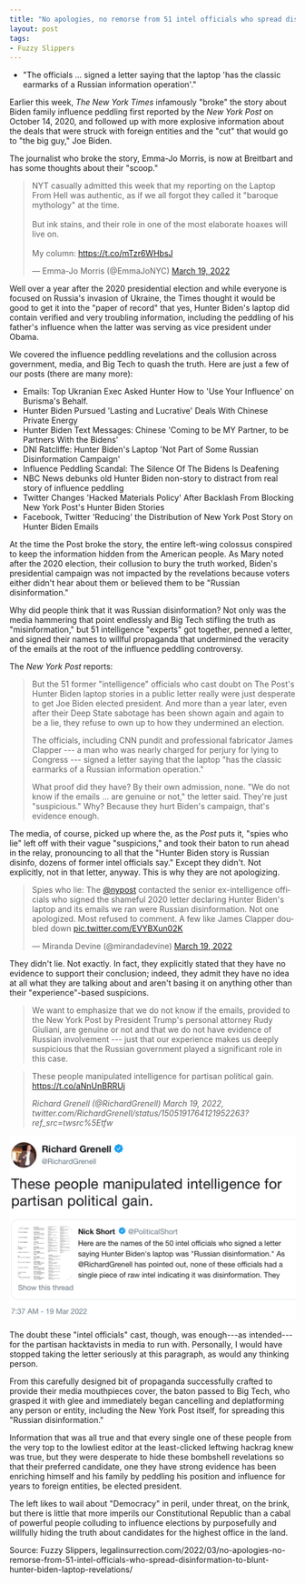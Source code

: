 ```yaml
---
title: "No apologies, no remorse from 51 intel officials who spread disinformation to blunt Hunter Biden laptop revelations"
layout: post
tags:
- Fuzzy Slippers
---
```


- "The officials ... signed a letter saying that the laptop 'has the classic earmarks of a Russian information operation'."

Earlier this week, *The New York Times* infamously "broke" the story about Biden family influence peddling first reported by the *New York Post* on October 14, 2020, and followed up with more explosive information about the deals that were struck with foreign entities and the "cut" that would go to "the big guy," Joe Biden.

The journalist who broke the story, Emma-Jo Morris, is now at Breitbart and has some thoughts about their "scoop."

<blockquote class="twitter-tweet"><p lang="en" dir="ltr">NYT casually admitted this week that my reporting on the Laptop From Hell was authentic, as if we all forgot they called it "baroque mythology" at the time. <br><br>But ink stains, and their role in one of the most elaborate hoaxes will live on. <br><br>My column: <a href="https://t.co/mTzr6WHbsJ">https://t.co/mTzr6WHbsJ</a></p>&mdash; Emma-Jo Morris (@EmmaJoNYC) <a href="https://twitter.com/EmmaJoNYC/status/1505171391632621568?ref_src=twsrc%5Etfw">March 19, 2022</a></blockquote>

Well over a year after the 2020 presidential election and while everyone is focused on Russia's invasion of Ukraine, the Times thought it would be good to get it into the "paper of record" that yes, Hunter Biden's laptop did contain verified and very troubling information, including the peddling of his father's influence when the latter was serving as vice president under Obama.

We covered the influence peddling revelations and the collusion across government, media, and Big Tech to quash the truth. Here are just a few of our posts (there are many more):

- Emails: Top Ukranian Exec Asked Hunter How to 'Use Your Influence' on Burisma's Behalf.
- Hunter Biden Pursued 'Lasting and Lucrative' Deals With Chinese Private Energy
- Hunter Biden Text Messages: Chinese 'Coming to be MY Partner, to be Partners With the Bidens'
- DNI Ratcliffe: Hunter Biden's Laptop 'Not Part of Some Russian Disinformation Campaign'
- Influence Peddling Scandal: The Silence Of The Bidens Is Deafening
- NBC News debunks old Hunter Biden non-story to distract from real story of influence peddling
- Twitter Changes 'Hacked Materials Policy' After Backlash From Blocking New York Post's Hunter Biden Stories
- Facebook, Twitter 'Reducing' the Distribution of New York Post Story on Hunter Biden Emails

At the time the Post broke the story, the entire left-wing colossus conspired to keep the information hidden from the American people. As Mary noted after the 2020 election, their collusion to bury the truth worked, Biden's presidential campaign was not impacted by the revelations because voters either didn't hear about them or believed them to be "Russian disinformation."

Why did people think that it was Russian disinformation? Not only was the media hammering that point endlessly and Big Tech stifling the truth as "misinformation," but 51 intelligence "experts" got together, penned a letter, and signed their names to willful propaganda that undermined the veracity of the emails at the root of the influence peddling controversy.

The *New York Post* reports:

> But the 51 former "intelligence" officials who cast doubt on The Post's Hunter Biden laptop stories in a public letter really were just desperate to get Joe Biden elected president. And more than a year later, even after their Deep State sabotage has been shown again and again to be a lie, they refuse to own up to how they undermined an election.
>
> The officials, including CNN pundit and professional fabricator James Clapper --- a man who was nearly charged for perjury for lying to Congress --- signed a letter saying that the laptop "has the classic earmarks of a Russian information operation."
>
> What proof did they have? By their own admission, none. "We do not know if the emails ... are genuine or not," the letter said. They're just "suspicious." Why? Because they hurt Biden's campaign, that's evidence enough.

The media, of course, picked up where the, as the *Post* puts it, "spies who lie" left off with their vague "suspicions," and took their baton to run ahead in the relay, pronouncing to all that the "Hunter Biden story is Russian disinfo, dozens of former intel officials say." Except they didn't. Not explicitly, not in that letter, anyway.
This is why they are not apologizing.

<blockquote class="twitter-tweet"><p lang="en" dir="ltr">Spies who lie: The <a href="https://twitter.com/nypost?ref_src=twsrc%5Etfw">@nypost</a> contacted the senior ex-intelligence officials who signed the shameful 2020 letter declaring Hunter Biden's laptop and its emails we ran were Russian disinformation. Not one apologized. Most refused to comment. A few like James Clapper doubled down <a href="https://t.co/EVYBXun02K">pic.twitter.com/EVYBXun02K</a></p>&mdash; Miranda Devine (@mirandadevine) <a href="https://twitter.com/mirandadevine/status/1505149477891489796?ref_src=twsrc%5Etfw">March 19, 2022</a></blockquote> <script async src="https://platform.twitter.com/widgets.js" charset="utf-8"></script>

They didn't lie. Not exactly. In fact, they explicitly stated that they have no evidence to support their conclusion; indeed, they admit they have no idea at all what they are talking about and aren't basing it on anything other than their "experience"-based suspicions.

> We want to emphasize that we do not know if the emails, provided to the New York Post by President Trump's personal attorney Rudy Giuliani, are genuine or not and that we do not have evidence of Russian involvement --- just that our experience makes us deeply suspicious that the Russian government played a significant role in this case.

> These people manipulated intelligence for partisan political gain. <https://t.co/aNnUnBRRUj>
>
> <cite>Richard Grenell (@RichardGrenell) March 19, 2022, twitter.com/RichardGrenell/status/1505191764121952263?ref_src=twsrc%5Etfw</cite>

![Richard Grenell](/assets/2022-03-19-Richard-Grenell.jpg "Richard Grenell: These people manipulated intelligence for partisan political gain.")

The doubt these "intel officials" cast, though, was enough---as intended---for the partisan hacktavists in media to run with. Personally, I would have stopped taking the letter seriously at this paragraph, as would any thinking person.

From this carefully designed bit of propaganda successfully crafted to provide their media mouthpieces cover, the baton passed to Big Tech, who grasped it with glee and immediately began cancelling and deplatforming any person or entity, including the New York Post itself, for spreading this "Russian disinformation."

Information that was all true and that every single one of these people from the very top to the lowliest editor at the least-clicked leftwing hackrag knew was true, but they were desperate to hide these bombshell revelations so that their preferred candidate, one they have strong evidence has been enriching himself and his family by peddling his position and influence for years to foreign entities, be elected president.

The left likes to wail about "Democracy" in peril, under threat, on the brink, but there is little that more imperils our Constitutional Republic than a cabal of powerful people colluding to influence elections by purposefully and willfully hiding the truth about candidates for the highest office in the land.

Source: Fuzzy Slippers, legalinsurrection.com/2022/03/no-apologies-no-remorse-from-51-intel-officials-who-spread-disinformation-to-blunt-hunter-biden-laptop-revelations/
